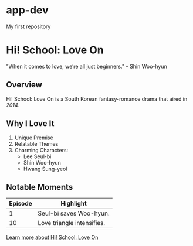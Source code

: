 # app-dev
My first repository

# Hi! School: Love On

"When it comes to love, we’re all just beginners." – Shin Woo-hyun

## Overview
Hi! School: Love On is a South Korean fantasy-romance drama that aired in *2014*.

## Why I Love It
1. Unique Premise  
2. Relatable Themes  
3. Charming Characters:
   - Lee Seul-bi
   - Shin Woo-hyun
   - Hwang Sung-yeol

## Notable Moments
| Episode | Highlight                          |
|---------|------------------------------------|
| 1       | Seul-bi saves Woo-hyun.            |
| 10      | Love triangle intensifies.         |

[Learn more about Hi! School: Love On](https://en.wikipedia.org/wiki/Hi!_School:_Love_On)
